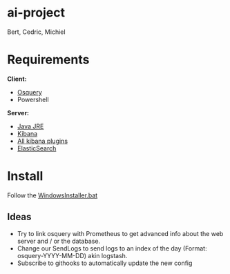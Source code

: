 # ai-project
Bert, Cedric, Michiel

# Requirements
**Client:** 
- [Osquery](https://osquery.io/downloads/)
- Powershell

**Server:**
- [Java JRE](https://java.com/en/download/win10.jsp)
- [Kibana](https://www.elastic.co/downloads/kibana)
- [All kibana plugins](https://www.elastic.co/products/x-pack)
- [ElasticSearch](https://www.elastic.co/products/elasticsearch)

# Install
Follow the [WindowsInstaller.bat](./client/scripts/install/WindowsInstaller.ps1)

## Ideas
- Try to link osquery with Prometheus to get advanced info about the web server and / or the database.
- Change our SendLogs to send logs to an index of the day (Format: osquery-YYYY-MM-DD) akin logstash.
- Subscribe to githooks to automatically update the new config

